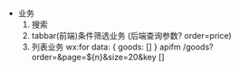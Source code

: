 - 业务
    1. 搜索 
    2. tabbar(前端)条件筛选业务 (后端查询参数? order=price)
    3. 列表业务 wx:for
    data: {
        goods: []
    }
    apifm
    /goods?order=&page=${n}&size=20&key []
